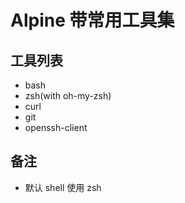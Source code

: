 # Alpine 带常用工具集

## 工具列表

- bash
- zsh(with oh-my-zsh)
- curl
- git
- openssh-client

## 备注

- 默认 shell 使用 zsh
